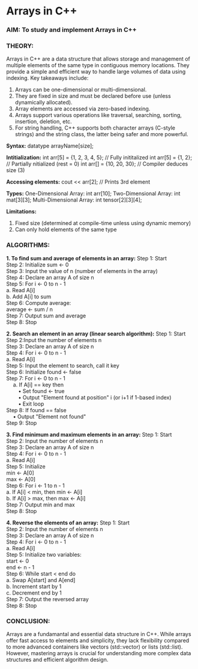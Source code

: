 # Arrays in C++

### AIM: To study and implement Arrays in C++

### THEORY:
Arrays in C++ are a data structure that allows storage and management of multiple elements of the same type in contiguous memory locations. They provide a simple and efficient way to handle large volumes of data using indexing.
Key takeaways include:
1. Arrays can be one-dimensional or multi-dimensional.
2. They are fixed in size and must be declared before use (unless dynamically allocated).
3. Array elements are accessed via zero-based indexing.
4. Arrays support various operations like traversal, searching, sorting, insertion, deletion, etc.
5. For string handling, C++ supports both character arrays (C-style strings) and the string class, the latter being safer and more powerful.


**Syntax:** datatype arrayName[size];

**Intitialization:**
int arr[5] = {1, 2, 3, 4, 5}; // Fully inititalized
int arr[5] = {1, 2}; // Partially nitialized (rest = 0)
int arr[] = {10, 20, 30}; // Compiler deduces size (3)

**Accessing elements:**
cout << arr[2]; // Prints 3rd element

**Types:**
One-Dimensional Array: int arr[10];
Two-Dimensional Array: int mat[3][3];
Multi-Dimensional Array: int tensor[2][3][4];

**Limitations:**
1. Fixed size (determined at compile-time unless using dynamic memory)
2. Can only hold elements of the same type

### ALGORITHMS:
**1. To find sum and average of elements in an array:**
Step 1: Start<br>
Step 2: Initialize sum ← 0<br>
Step 3: Input the value of n (number of elements in the array)<br>
Step 4: Declare an array A of size n<br>
Step 5: For i ← 0 to n - 1<br>
        a. Read A[i]<br>
        b. Add A[i] to sum<br>
Step 6: Compute average: <br>
        average ← sum / n <br> 
Step 7: Output sum and average <br>
Step 8: Stop <br>

**2. Search an element in an array (linear search algorithm):**
Step 1: Start<br>
Step 2:Input the number of elements n<br>
Step 3: Declare an array A of size n<br>
Step 4: For i ← 0 to n - 1<br>
        a. Read A[i]<br>
Step 5: Input the element to search, call it key<br>
Step 6: Initialize found ← false<br>
Step 7: For i ← 0 to n - 1<br>
        a. If A[i] == key then<br>
        • Set found ← true<br>
        • Output "Element found at position" i (or i+1 if 1-based index)<br>
        • Exit loop<br>
Step 8: If found == false<br>
        • Output "Element not found"<br>
Step 9: Stop<br>

**3. Find minimum and maximum elements in an array:**
Step 1: Start<br>
Step 2: Input the number of elements n<br>
Step 3: Declare an array A of size n<br>
Step 4: For i ← 0 to n - 1<br>
        a. Read A[i]<br>
Step 5: Initialize<br>
        min ← A[0]<br>
        max ← A[0]<br>
Step 6: For i ← 1 to n - 1<br>
        a. If A[i] < min, then min ← A[i]<br>
        b. If A[i] > max, then max ← A[i]<br>
Step 7: Output min and max<br>
Step 8: Stop<br>

**4. Reverse the elements of an array:**
Step 1: Start<br>
Step 2: Input the number of elements n<br>
Step 3: Declare an array A of size n<br>
Step 4: For i ← 0 to n - 1<br>
        a. Read A[i]<br>
Step 5: Initialize two variables:<br>
        start ← 0<br>
        end ← n - 1<br>
Step 6: While start < end do<br>
        a. Swap A[start] and A[end]<br>
        b. Increment start by 1<br>
        c. Decrement end by 1<br>
Step 7: Output the reversed array<br>
Step 8: Stop<br>

### CONCLUSION:
Arrays are a fundamantal and essential data structure in C++. While arrays offer fast access to elements and simplicity, they lack flexibility compared to more advanced containers like vectors (std::vector) or lists (std::list). However, mastering arrays is crucial for understanding more complex data structures and efficient algorithm design.
